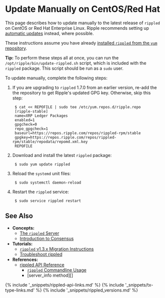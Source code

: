 # Update Manually on CentOS/Red Hat

This page describes how to update manually to the latest release of `rippled` on CentOS or Red Hat Enterprise Linux. Ripple recommends setting up [automatic updates](update-rippled-automatically-on-linux.html) instead, where possible.

These instructions assume you have already [installed `rippled` from the `yum` repository](install-rippled-on-centos-rhel-with-yum.html).

**Tip:** To perform these steps all at once, you can run the `/opt/ripple/bin/update-rippled.sh` script, which is included with the `rippled` package. This script should be run as a `sudo` user.

To update manually, complete the following steps:

1. If you are upgrading to `rippled` 1.7.0 from an earlier version, re-add the the repository to get Ripple's updated GPG key. Otherwise, skip this step:

        $ cat << REPOFILE | sudo tee /etc/yum.repos.d/ripple.repo
        [ripple-stable]
        name=XRP Ledger Packages
        enabled=1
        gpgcheck=0
        repo_gpgcheck=1
        baseurl=https://repos.ripple.com/repos/rippled-rpm/stable
        gpgkey=https://repos.ripple.com/repos/rippled-rpm/stable/repodata/repomd.xml.key
        REPOFILE

1. Download and install the latest `rippled` package:

        $ sudo yum update rippled

2. Reload the `systemd` unit files:

        $ sudo systemctl daemon-reload

3. Restart the `rippled` service:

        $ sudo service rippled restart


## See Also

- **Concepts:**
    - [The `rippled` Server](the-rippled-server.html)
    - [Introduction to Consensus](intro-to-consensus.html)
- **Tutorials:**
    - [`rippled` v1.3.x Migration Instructions](rippled-1-3-migration-instructions.html) <!-- Note: remove when versions older than v1.3 are basically extinct -->
    - [Troubleshoot rippled](troubleshoot-the-rippled-server.html)
- **References:**
    - [rippled API Reference](rippled-api.html)
        - [`rippled` Commandline Usage](commandline-usage.html)
        - [server_info method][]


<!--{# common link defs #}-->
{% include '_snippets/rippled-api-links.md' %}
{% include '_snippets/tx-type-links.md' %}
{% include '_snippets/rippled_versions.md' %}
